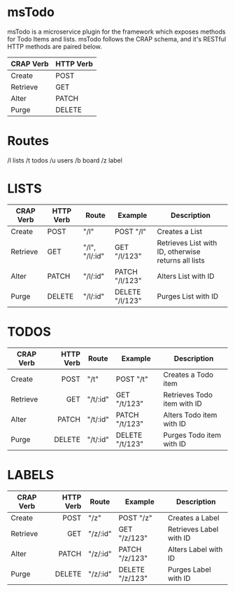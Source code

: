# msTodo
msTodo is a microservice plugin for the framework which exposes methods for Todo Items and lists. 
msTodo follows the CRAP schema, and it's RESTful HTTP methods are paired below.

| CRAP Verb | HTTP Verb |
|-----------|-----------|
| Create    | POST      |
| Retrieve  | GET       |
| Alter     | PATCH     |
| Purge     | DELETE    |

# Routes

/l	lists
/t	todos
/u	users
/b	board 
/z	label	

# LISTS

| CRAP Verb | HTTP Verb | Route          | Example         | Description                                         |
|-----------|-----------|----------------|-----------------|-----------------------------------------------------|
| Create    | POST      | "/l"           | POST "/l"       | Creates a List                                      |
| Retrieve  | GET       | "/l", "/l/:id" | GET "/l/123"    | Retrieves List with ID, otherwise returns all lists |
| Alter     | PATCH     | "/l/:id"       | PATCH "/l/123"  | Alters List with ID                                 |
| Purge     | DELETE    | "/l/:id"       | DELETE "/l/123" | Purges List with ID                                 |

# TODOS

| CRAP Verb | HTTP Verb | Route    | Example         | Description                 |
|-----------|----------:|----------|-----------------|-----------------------------|
| Create    | POST      | "/t"     | POST "/t"       | Creates a Todo item         |
| Retrieve  | GET       | "/t/:id" | GET "/t/123"    | Retrieves Todo item with ID |
| Alter     | PATCH     | "/t/:id" | PATCH "/t/123"  | Alters Todo item with ID    |
| Purge     | DELETE    | "/t/:id" | DELETE "/t/123" | Purges Todo item with ID    |

# LABELS

| CRAP Verb | HTTP Verb | Route    | Example         | Description             |
|-----------|----------:|----------|-----------------|-------------------------|
| Create    | POST      | "/z"     | POST "/z"       | Creates a Label         |
| Retrieve  | GET       | "/z/:id" | GET "/z/123"    | Retrieves Label with ID |
| Alter     | PATCH     | "/z/:id" | PATCH "/z/123"  | Alters Label with ID    |
| Purge     | DELETE    | "/z/:id" | DELETE "/z/123" | Purges Label with ID    |



